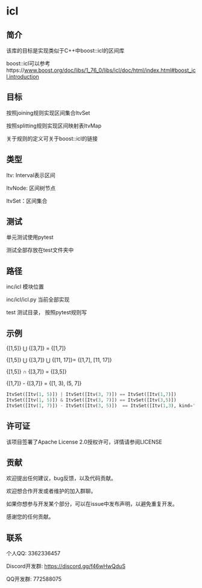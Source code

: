 # icl

## 简介

该库的目标是实现类似于C++中boost::icl的区间库

boost::icl可以参考https://www.boost.org/doc/libs/1_76_0/libs/icl/doc/html/index.html#boost_icl.introduction

## 目标

按照joining规则实现区间集合ItvSet

按照splitting规则实现区间映射表ItvMap

关于规则的定义可关于boost::icl的链接

## 类型

Itv: Interval表示区间

ItvNode: 区间树节点

ItvSet：区间集合

## 测试

单元测试使用pytest

测试全部存放在test文件夹中

## 路径

inc/icl 			模块位置

inc/icl/icl.py 当前全部实现

test            测试目录， 按照pytest规则写

## 示例

{[1,5]} ⋃ {[3,7]} = {[1,7]}

{[1,5]} ⋃ {[3,7]} ⋃ {[11, 17]}= {[1,7], [11, 17]}

{[1,5]} ∩ {[3,7]} = {[3,5]}

{[1,7]} - {[3,7]} = {[1, 3), (5, 7]}


```python
ItvSet([Itv(1, 5)]) | ItvSet([Itv(3, 7)]) == ItvSet([Itv(1,7)])
ItvSet([Itv(1, 5)]) & ItvSet([Itv(3, 7)]) == ItvSet([Itv(3,5)])
ItvSet([Itv(1, 7)]) - ItvSet([Itv(3, 5)])  == ItvSet([Itv(1,3), kind='[)'], [Itv(5,7), kind='(]'])
```

## 许可证

该项目签署了Apache License 2.0授权许可，详情请参阅LICENSE


## 贡献

欢迎提出任何建议，bug反馈，以及代码贡献。

欢迎想合作开发或者维护的加入群聊。

如果你想参与开发某个部分，可以在issue中发布声明，以避免重复开发。

感谢您的任何贡献。

## 联系

个人QQ: 3362336457

Discord开发群: https://discord.gg/f46wHwQduS

QQ开发群: 772588075






